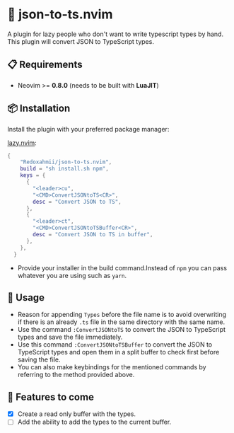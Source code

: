 # 🚬 json-to-ts.nvim

A plugin for lazy people who don't want to write typescript types by hand. This plugin will convert JSON to TypeScript types.

## 📋 Requirements

- Neovim >= **0.8.0** (needs to be built with **LuaJIT**)

## 📦 Installation

Install the plugin with your preferred package manager:

[lazy.nvim](https://github.com/folke/lazy.nvim):

```lua
{
    "Redoxahmii/json-to-ts.nvim",
    build = "sh install.sh npm",
    keys = {
      {
        "<leader>cu",
        "<CMD>ConvertJSONtoTS<CR>",
        desc = "Convert JSON to TS",
      },
      {
        "<leader>ct",
        "<CMD>ConvertJSONtoTSBuffer<CR>",
        desc = "Convert JSON to TS in buffer",
      },
    },
  }
```

- Provide your installer in the build command.Instead of `npm` you can pass whatever you are using such as `yarn`.

## 🚀 Usage

- Reason for appending `Types` before the file name is to avoid overwriting if there is an already `.ts` file in the same directory with the same name.
- Use the command `:ConvertJSONtoTS` to convert the JSON to TypeScript types and save the file immediately.
- Use this command `:ConvertJSONtoTSBuffer` to convert the JSON to TypeScript types and open them in a split buffer to check first before saving the file.
- You can also make keybindings for the mentioned commands by referring to the method provided above.

## 👷 Features to come

- [x] Create a read only buffer with the types.
- [ ] Add the ability to add the types to the current buffer.
